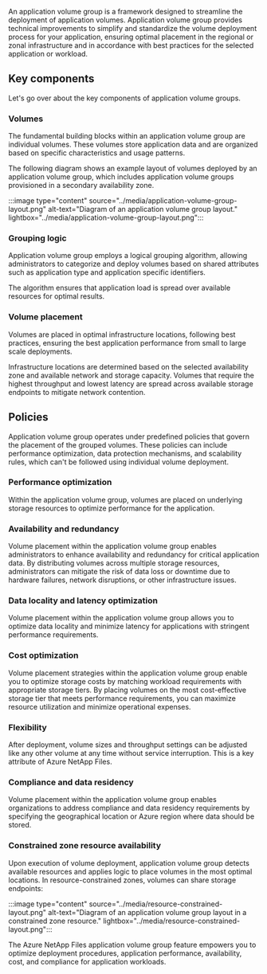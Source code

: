 An application volume group is a framework designed to streamline the deployment of application volumes. Application volume group provides technical improvements to simplify and standardize the volume deployment process for your application, ensuring optimal placement in the regional or zonal infrastructure and in accordance with best practices for the selected application or workload. 

## Key components 

Let's go over about the key components of application volume groups.

### Volumes 

The fundamental building blocks within an application volume group are individual volumes. These volumes store application data and are organized based on specific characteristics and usage patterns. 

The following diagram shows an example layout of volumes deployed by an application volume group, which includes application volume groups provisioned in a secondary availability zone. 

:::image type="content" source="../media/application-volume-group-layout.png" alt-text="Diagram of an application volume group layout." lightbox="../media/application-volume-group-layout.png":::

### Grouping logic 

Application volume group employs a logical grouping algorithm, allowing administrators to categorize and deploy volumes based on shared attributes such as application type and application specific identifiers.  

The algorithm ensures that application load is spread over available resources for optimal results. 

### Volume placement 

Volumes are placed in optimal infrastructure locations, following best practices, ensuring the best application performance from small to large scale deployments.  

Infrastructure locations are determined based on the selected availability zone and available network and storage capacity. Volumes that require the highest throughput and lowest latency are spread across available storage endpoints to mitigate network contention. 

## Policies 

Application volume group operates under predefined policies that govern the placement of the grouped volumes. These policies can include performance optimization, data protection mechanisms, and scalability rules, which can't be followed using individual volume deployment.  

### Performance optimization  

Within the application volume group, volumes are placed on underlying storage resources to optimize performance for the application. 

### Availability and redundancy 

Volume placement within the application volume group enables administrators to enhance availability and redundancy for critical application data. By distributing volumes across multiple storage resources, administrators can mitigate the risk of data loss or downtime due to hardware failures, network disruptions, or other infrastructure issues. 

### Data locality and latency optimization 

Volume placement within the application volume group allows you to optimize data locality and minimize latency for applications with stringent performance requirements. 

### Cost optimization 

Volume placement strategies within the application volume group enable you to optimize storage costs by matching workload requirements with appropriate storage tiers. By placing volumes on the most cost-effective storage tier that meets performance requirements, you can maximize resource utilization and minimize operational expenses. 

### Flexibility 

After deployment, volume sizes and throughput settings can be adjusted like any other volume at any time without service interruption. This is a key attribute of Azure NetApp Files. 

### Compliance and data residency 

Volume placement within the application volume group enables organizations to address compliance and data residency requirements by specifying the geographical location or Azure region where data should be stored. 

### Constrained zone resource availability 

Upon execution of volume deployment, application volume group detects available resources and applies logic to place volumes in the most optimal locations. In resource-constrained zones, volumes can share storage endpoints: 

:::image type="content" source="../media/resource-constrained-layout.png" alt-text="Diagram of an application volume group layout in a constrained zone resource." lightbox="../media/resource-constrained-layout.png":::

The Azure NetApp Files application volume group feature empowers you to optimize deployment procedures, application performance, availability, cost, and compliance for application workloads. 